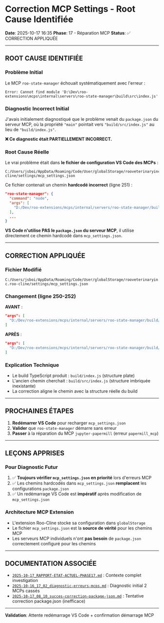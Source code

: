 # Correction MCP Settings - Root Cause Identifiée

**Date**: 2025-10-17 16:35
**Phase**: 17 - Réparation MCP
**Status**: ✅ CORRECTION APPLIQUÉE

---

## ROOT CAUSE IDENTIFIÉE

### Problème Initial
Le MCP `roo-state-manager` échouait systématiquement avec l'erreur :
```
Error: Cannot find module 'D:\Dev\roo-extensions\mcps\internal\servers\roo-state-manager\build\src\index.js'
```

### Diagnostic Incorrect Initial
J'avais initialement diagnostiqué que le problème venait du `package.json` du serveur MCP, où la propriété `"main"` pointait vers `"build/src/index.js"` au lieu de `"build/index.js"`.

**❌ Ce diagnostic était PARTIELLEMENT INCORRECT.**

### Root Cause Réelle
Le vrai problème était dans **le fichier de configuration VS Code des MCPs** :
```
C:/Users/jsboi/AppData/Roaming/Code/User/globalStorage/rooveterinaryinc.roo-cline/settings/mcp_settings.json
```

Ce fichier contenait un chemin **hardcodé incorrect** (ligne 251) :
```json
"roo-state-manager": {
  "command": "node",
  "args": [
    "D:/Dev/roo-extensions/mcps/internal/servers/roo-state-manager/build/src/index.js"
  ],
  ...
}
```

**VS Code n'utilise PAS le `package.json` du serveur MCP**, il utilise directement ce chemin hardcodé dans `mcp_settings.json`.

---

## CORRECTION APPLIQUÉE

### Fichier Modifié
`C:/Users/jsboi/AppData/Roaming/Code/User/globalStorage/rooveterinaryinc.roo-cline/settings/mcp_settings.json`

### Changement (ligne 250-252)
**AVANT** :
```json
"args": [
  "D:/Dev/roo-extensions/mcps/internal/servers/roo-state-manager/build/src/index.js"
]
```

**APRÈS** :
```json
"args": [
  "D:/Dev/roo-extensions/mcps/internal/servers/roo-state-manager/build/index.js"
]
```

### Explication Technique
- Le build TypeScript produit : `build/index.js` (structure plate)
- L'ancien chemin cherchait : `build/src/index.js` (structure imbriquée inexistante)
- La correction aligne le chemin avec la structure réelle du build

---

## PROCHAINES ÉTAPES

1. **Redémarrer VS Code** pour recharger `mcp_settings.json`
2. **Valider** que `roo-state-manager` démarre sans erreur
3. **Passer** à la réparation du MCP `jupyter-papermill` (erreur `papermill_mcp`)

---

## LEÇONS APPRISES

### Pour Diagnostic Futur
1. ✅ **Toujours vérifier `mcp_settings.json` en priorité** lors d'erreurs MCP
2. ✅ Les chemins hardcodés dans `mcp_settings.json` **remplacent** les configurations `package.json`
3. ✅ Un redémarrage VS Code est **impératif** après modification de `mcp_settings.json`

### Architecture MCP Extension
- L'extension Roo-Cline stocke sa configuration dans `globalStorage`
- Le fichier `mcp_settings.json` est la **source de vérité** pour les chemins MCP
- Les serveurs MCP individuels n'ont **pas besoin** de `package.json` correctement configuré pour les chemins

---

## DOCUMENTATION ASSOCIÉE

- [`2025-10-17_RAPPORT-ETAT-ACTUEL-PHASE17.md`](2025-10-17_RAPPORT-ETAT-ACTUEL-PHASE17.md) : Contexte complet investigation
- [`2025-10-16_17_02_diagnostic-erreurs-mcps.md`](2025-10-16_17_02_diagnostic-erreurs-mcps.md) : Diagnostic initial 2 MCPs cassés
- [`2025-10-17_08_10_succes-correction-package-json.md`](2025-10-17_08_10_succes-correction-package-json.md) : Tentative correction package.json (inefficace)

---

**Validation**: Attente redémarrage VS Code + confirmation démarrage MCP